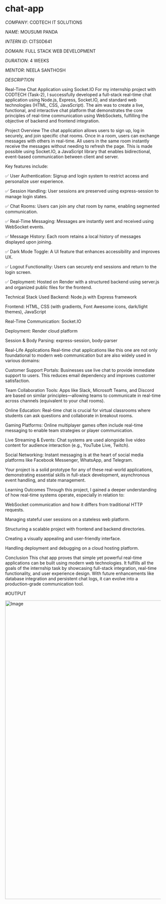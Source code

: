 # chat-app

*COMPANY*: CODTECH IT SOLUTIONS

*NAME*: MOUSUMI PANDA

*INTERN ID*: CITS0D641

*DOMAIN*: FULL STACK WEB DEVELOPMENT

*DURATION*: 4 WEEKS

*MENTOR*: NEELA SANTHOSH

*DESCRIPTION* 

Real-Time Chat Application using Socket.IO
For my internship project with CODTECH (Task-2), I successfully developed a full-stack real-time chat application using Node.js, Express, Socket.IO, and standard web technologies (HTML, CSS, JavaScript). The aim was to create a live, functional, and interactive chat platform that demonstrates the core principles of real-time communication using WebSockets, fulfilling the objective of backend and frontend integration.

Project Overview
The chat application allows users to sign up, log in securely, and join specific chat rooms. Once in a room, users can exchange messages with others in real-time. All users in the same room instantly receive the messages without needing to refresh the page. This is made possible using Socket.IO, a JavaScript library that enables bidirectional, event-based communication between client and server.

Key features include:

✅ User Authentication: Signup and login system to restrict access and personalize user experience.

✅ Session Handling: User sessions are preserved using express-session to manage login states.

✅ Chat Rooms: Users can join any chat room by name, enabling segmented communication.

✅ Real-Time Messaging: Messages are instantly sent and received using WebSocket events.

✅ Message History: Each room retains a local history of messages displayed upon joining.

✅ Dark Mode Toggle: A UI feature that enhances accessibility and improves UX.

✅ Logout Functionality: Users can securely end sessions and return to the login screen.

✅ Deployment: Hosted on Render with a structured backend using server.js and organized public files for the frontend.

Technical Stack Used
Backend: Node.js with Express framework

Frontend: HTML, CSS (with gradients, Font Awesome icons, dark/light themes), JavaScript

Real-Time Communication: Socket.IO

Deployment: Render cloud platform

Session & Body Parsing: express-session, body-parser

Real-Life Applications
Real-time chat applications like this one are not only foundational to modern web communication but are also widely used in various domains:

Customer Support Portals: Businesses use live chat to provide immediate support to users. This reduces email dependency and improves customer satisfaction.

Team Collaboration Tools: Apps like Slack, Microsoft Teams, and Discord are based on similar principles—allowing teams to communicate in real-time across channels (equivalent to your chat rooms).

Online Education: Real-time chat is crucial for virtual classrooms where students can ask questions and collaborate in breakout rooms.

Gaming Platforms: Online multiplayer games often include real-time messaging to enable team strategies or player communication.

Live Streaming & Events: Chat systems are used alongside live video content for audience interaction (e.g., YouTube Live, Twitch).

Social Networking: Instant messaging is at the heart of social media platforms like Facebook Messenger, WhatsApp, and Telegram.

Your project is a solid prototype for any of these real-world applications, demonstrating essential skills in full-stack development, asynchronous event handling, and state management.

Learning Outcomes
Through this project, I gained a deeper understanding of how real-time systems operate, especially in relation to:

WebSocket communication and how it differs from traditional HTTP requests.

Managing stateful user sessions on a stateless web platform.

Structuring a scalable project with frontend and backend directories.

Creating a visually appealing and user-friendly interface.

Handling deployment and debugging on a cloud hosting platform.

Conclusion
This chat app proves that simple yet powerful real-time applications can be built using modern web technologies. It fulfills all the goals of the internship task by showcasing full-stack integration, real-time functionality, and user experience design. With future enhancements like database integration and persistent chat logs, it can evolve into a production-grade communication tool.

#OUTPUT

<img width="1909" height="967" alt="Image" src="https://github.com/user-attachments/assets/2eacabdf-1717-4126-941f-ab3de931e412" />

